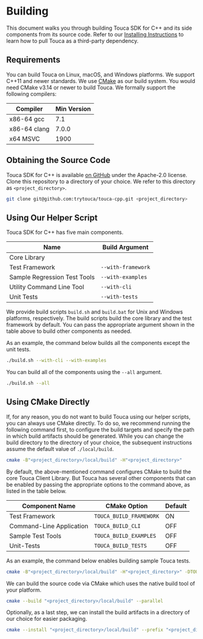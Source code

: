 # Building

This document walks you through building Touca SDK for C++ and its side
components from its source code. Refer to our
[Installing Instructions](./installing.md) to learn how to pull Touca as a
third-party dependency.

## Requirements

You can build Touca on Linux, macOS, and Windows platforms. We support C++11 and
newer standards. We use [CMake](https://cmake.org/) as our build system. You
would need CMake v3.14 or newer to build Touca. We formally support the
following compilers:

| Compiler     | Min Version |
| ------------ | ----------- |
| x86-64 gcc   | 7.1         |
| x86-64 clang | 7.0.0       |
| x64 MSVC     | 1900        |

## Obtaining the Source Code

Touca SDK for C++ is available
[on GitHub](https://github.com/trytouca/touca-cpp) under the Apache-2.0 license.
Clone this repository to a directory of your choice. We refer to this directory
as `<project_directory>`.

```bash
git clone git@github.com:trytouca/touca-cpp.git <project_directory>
```

## Using Our Helper Script

Touca SDK for C++ has five main components.

| Name                         | Build Argument     |
| ---------------------------- | ------------------ |
| Core Library                 |                    |
| Test Framework               | `--with-framework` |
| Sample Regression Test Tools | `--with-examples`  |
| Utility Command Line Tool    | `--with-cli`       |
| Unit Tests                   | `--with-tests`     |

We provide build scripts `build.sh` and `build.bat` for Unix and Windows
platforms, respectively. The build scripts build the core library and the test
framework by default. You can pass the appropriate argument shown in the table
above to build other components as needed.

As an example, the command below builds all the components except the unit
tests.

```bash
./build.sh --with-cli --with-examples
```

You can build all of the components using the `--all` argument.

```bash
./build.sh --all
```

## Using CMake Directly

If, for any reason, you do not want to build Touca using our helper scripts, you
can always use CMake directly. To do so, we recommend running the following
command first, to configure the build targets and specify the path in which
build artifacts should be generated. While you can change the build directory to
the directory of your choice, the subsequent instructions assume the default
value of `./local/build`.

```bash
cmake -B"<project_directory>/local/build" -H"<project_directory>"
```

By default, the above-mentioned command configures CMake to build the core Touca
Client Library. But Touca has several other components that can be enabled by
passing the appropriate options to the command above, as listed in the table
below.

| Component Name           | CMake Option            | Default |
| ------------------------ | ----------------------- | ------- |
| Test Framework           | `TOUCA_BUILD_FRAMEWORK` | ON      |
| Command-Line Application | `TOUCA_BUILD_CLI`       | OFF     |
| Sample Test Tools        | `TOUCA_BUILD_EXAMPLES`  | OFF     |
| Unit-Tests               | `TOUCA_BUILD_TESTS`     | OFF     |

As an example, the command below enables building sample Touca tests.

```bash
cmake -B"<project_directory>/local/build" -H"<project_directory>" -DTOUCA_BUILD_EXAMPLES=ON
```

We can build the source code via CMake which uses the native build tool of your
platform.

```bash
cmake --build "<project_directory>/local/build" --parallel
```

Optionally, as a last step, we can install the build artifacts in a directory of
our choice for easier packaging.

```bash
cmake --install "<project_directory>/local/build" --prefix "<project_directory>/local/dist"
```
